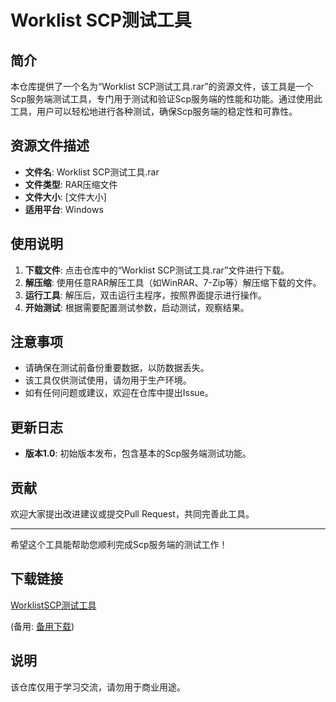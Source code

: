 # Worklist SCP测试工具

## 简介

本仓库提供了一个名为“Worklist SCP测试工具.rar”的资源文件，该工具是一个Scp服务端测试工具，专门用于测试和验证Scp服务端的性能和功能。通过使用此工具，用户可以轻松地进行各种测试，确保Scp服务端的稳定性和可靠性。

## 资源文件描述

- **文件名**: Worklist SCP测试工具.rar
- **文件类型**: RAR压缩文件
- **文件大小**: [文件大小]
- **适用平台**: Windows

## 使用说明

1. **下载文件**: 点击仓库中的“Worklist SCP测试工具.rar”文件进行下载。
2. **解压缩**: 使用任意RAR解压工具（如WinRAR、7-Zip等）解压缩下载的文件。
3. **运行工具**: 解压后，双击运行主程序，按照界面提示进行操作。
4. **开始测试**: 根据需要配置测试参数，启动测试，观察结果。

## 注意事项

- 请确保在测试前备份重要数据，以防数据丢失。
- 该工具仅供测试使用，请勿用于生产环境。
- 如有任何问题或建议，欢迎在仓库中提出Issue。

## 更新日志

- **版本1.0**: 初始版本发布，包含基本的Scp服务端测试功能。

## 贡献

欢迎大家提出改进建议或提交Pull Request，共同完善此工具。

---

希望这个工具能帮助您顺利完成Scp服务端的测试工作！

## 下载链接
[WorklistSCP测试工具](https://pan.quark.cn/s/c608bae3aa31) 

(备用: [备用下载](https://pan.baidu.com/s/1TjYfwr6HTTYIRw1zgc22Pw?pwd=1234))

## 说明

该仓库仅用于学习交流，请勿用于商业用途。
